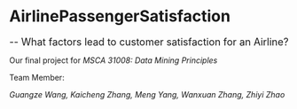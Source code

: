 # AirlinePassengerSatisfaction

<font size=4>-- What factors lead to customer satisfaction for an Airline?</font>

Our final project for *MSCA 31008: Data Mining Principles*

Team Member: 

*Guangze Wang, Kaicheng Zhang, Meng Yang, Wanxuan Zhang, Zhiyi Zhao*
